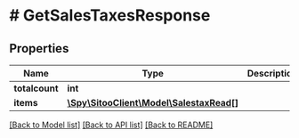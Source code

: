# # GetSalesTaxesResponse

## Properties

Name | Type | Description | Notes
------------ | ------------- | ------------- | -------------
**totalcount** | **int** |  |
**items** | [**\Spy\SitooClient\Model\SalestaxRead[]**](SalestaxRead.md) |  |

[[Back to Model list]](../../README.md#models) [[Back to API list]](../../README.md#endpoints) [[Back to README]](../../README.md)
